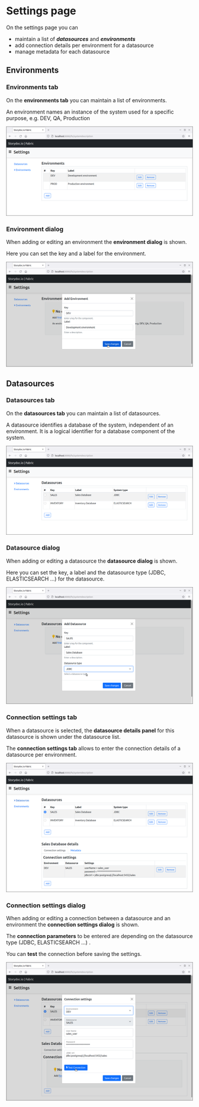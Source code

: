 # Settings page

On the settings page you can 
- maintain a list of ___datasources___ and ___environments___
- add connection details per environment for a datasource
- manage metadata for each datasource

## Environments

### Environments tab

On the __environments tab__ you can maintain a list of environments.

An environment names an instance of the system used for a specific purpose, e.g. DEV, QA, Production

[![settings-page-environments]][settings-page-environments]

[settings-page-environments]: settings-page-environments.png

### Environment dialog 

When adding or editing an environment the __environment dialog__ is shown.

Here you can set the key and a label for the environment.

[![settings-page-add-environment]][settings-page-add-environment]

[settings-page-add-environment]: settings-page-add-environment.png


## Datasources

### Datasources tab

On the __datasources tab__ you can maintain a list of datasources.

A datasource identifies a database of the system, independent of an environment. It is a logical identifier for a database component of the system. 

[![settings-page-datasources]][settings-page-datasources]

[settings-page-datasources]: settings-page-datasources.png

### Datasource dialog

When adding or editing a datasource the __datasource dialog__ is shown.

Here you can set the key, a label and the datasource type (JDBC, ELASTICSEARCH ...) for the datasource.

[![settings-page-add-datasource]][settings-page-add-datasource]

[settings-page-add-datasource]: settings-page-add-datasource.png


### Connection settings tab

When a datasource is selected, the __datasource details panel__ for this datasource is shown under the datasource list.

The __connection settings tab__ allows to enter the connection details of a datasource per environment.

[![settings-page-connection-settings-tab]][settings-page-connection-settings-tab]

[settings-page-connection-settings-tab]: settings-page-connection-settings-tab.png

### Connection settings dialog

When adding or editing a connection between a datasource and an environment the __connection settings dialog__ is shown.

The __connection parameters__ to be entered are depending on the datasource type (JDBC, ELASTICSEARCH ...) .

You can __test__ the connection before saving the settings.

[![settings-page-add-connection-settings]][settings-page-add-connection-settings]

[settings-page-add-connection-settings]: settings-page-add-connection-settings.png
